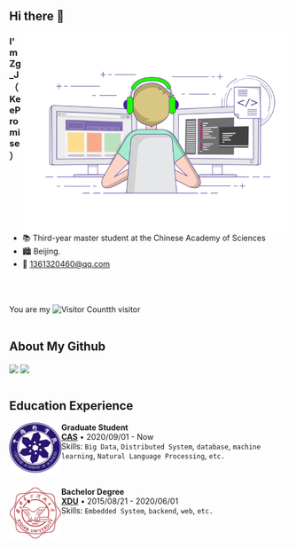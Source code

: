 ## Hi there 👋
<img align="right" top='60' alt="GIF" src="https://github.com/KeeProMise/KeeProMise/blob/master/picture/gif3.gif" width="480"/>



### I'm Zg_J（KeePromise）

<br/>

- 📚 Third-year master student at the Chinese Academy of Sciences
- 🏙️ Beijing.
- 📮 1361320460@qq.com
  <br/>
  <br/>
  <br/>
  <br/>

 You are my ![Visitor Count](https://profile-counter.glitch.me/KeeProMise/count.svg)th visitor
<br/>
<br/>

## About My Github

<!--[![Top Langs](https://github-readme-stats-keepromise.vercel.app/api/top-langs/?username=KeeProMise&layout=compact&langs_count=8&theme=cobalt)](https://github.com/KeeProMise/github-readme-stats)
[![Top Langs](https://github-readme-stats-keepromise.vercel.app/api?username=KeeProMise&show_icons=true&theme=cobalt)](https://github.com/KeeProMise/github-readme-stats)-->

<div align="left">
<img height='180' src="https://github-readme-stats-keepromise.vercel.app/api/top-langs/?username=KeeProMise&hide=html,css,Jupyter+Notebook,ruby,javascript,Makefile,Less,TypeScript,Starlark,Groovy,Shell,Batchfile&layout=compact&langs_count=8&theme=cobalt" align="center" />
<img height='180' src="https://github-readme-stats-keepromise.vercel.app/api?username=KeeProMise&show_icons=true&theme=cobalt" align="center" />
</div>  

<br/>  


## Education Experience

[<img align="left" height="94px" width="94px" alt="PKU" src="https://github.com/KeeProMise/KeeProMise/blob/master/picture/cas.png"/>](https://www.cas.cn/)

**Graduate Student** \
[**CAS**](https://www.cas.cn/) • 2020/09/01 - Now \
Skills: `Big Data`, `Distributed System`, `database`, `machine learning`, `Natural Language Processing`, `etc.` \
<br/>
<br/>

[<img align="left" height="94px" width="94px" alt="USTB" src="https://github.com/KeeProMise/KeeProMise/blob/master/picture/XDU.jpg"/>](https://www.xidian.edu.cn/index.htm)

**Bachelor Degree** \
[**XDU**](https://www.xidian.edu.cn/index.htm) • 2015/08/21 - 2020/06/01 \
Skills: `Embedded System`, `backend`, `web`, `etc.` \
<br>

